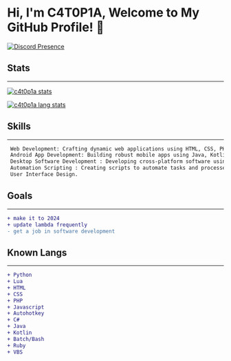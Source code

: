 # Hi, I'm C4T0P1A, Welcome to My GitHub Profile! 👋


[![Discord Presence](https://lanyard.cnrad.dev/api/1118743626751676537)](https://discord.com/users/1118743626751676537)

## Stats
---
[![c4t0p1a stats](https://github-readme-stats.vercel.app/api/?username=C4T0P1A&count_private=true&theme=tokyonight&showicons=true)]()

[![c4t0p1a lang stats](https://github-readme-stats.vercel.app/api/top-langs/?username=C4T0P1A&langs_count=5&theme=tokyonight)]()

## Skills
---
```diff
 Web Development: Crafting dynamic web applications using HTML, CSS, PHP, JavaScript.
 Android App Development: Building robust mobile apps using Java, Kotlin, or lua.
 Desktop Software Development : Developing cross-platform software using Kotlin, C#, Visual Basic, and Lua.
 Automation Scripting : Creating scripts to automate tasks and processes (e.g., Shell, Python, Batch, AHK).
 User Interface Design.
```

## Goals
---
```diff
+ make it to 2024
+ update lambda frequently
- get a job in software development
```

## Known Langs
---
```diff
+ Python
+ Lua
+ HTML
+ CSS
+ PHP
+ Javascript
+ Autohotkey
+ C#
+ Java
+ Kotlin 
+ Batch/Bash
+ Ruby
+ VBS
```
